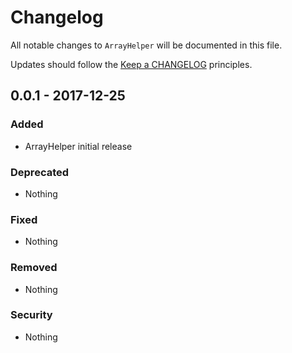 # Changelog

All notable changes to `ArrayHelper` will be documented in this file.

Updates should follow the [Keep a CHANGELOG](http://keepachangelog.com/) principles.

## 0.0.1 - 2017-12-25

### Added
- ArrayHelper initial release

### Deprecated
- Nothing

### Fixed
- Nothing

### Removed
- Nothing

### Security
- Nothing

